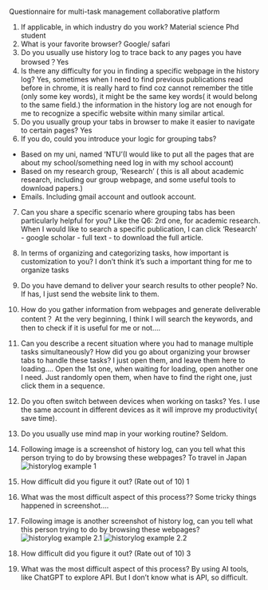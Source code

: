 Questionnaire for multi-task management collaborative platform

1.	If applicable, in which industry do you work? Material science Phd student
2.	What is your favorite browser? Google/ safari 
3.	Do you usually use history log to trace back to any pages you have browsed？Yes
4.	Is there any difficulty for you in finding a specific webpage in the history log?
Yes, sometimes when I need to find previous publications read before in chrome, it is really hard to find coz cannot remember the title (only some key words), it might be the same key words( it would belong to the same field.) the information in the history log are not enough for me to recognize a specific website within many similar artical. 
5.	Do you usually group your tabs in browser to make it easier to navigate to certain pages?
Yes
6.	If you do, could you introduce your logic for grouping tabs?
-  Based on my uni, named ‘NTU’(I would like to put all the pages that are about my school/something need log in with my school account)
-  Based on my research group, ‘Research’ ( this is all about academic research, including our group webpage, and some useful tools to download papers.)
-  Emails. Including gmail account and outlook account.
7.	Can you share a specific scenario where grouping tabs has been particularly helpful for you?
Like the Q6: 2rd one, for academic research. When I would like to search a specific publication, I can click ‘Research’ - google scholar - full text - to download the full article.
8.	In terms of organizing and categorizing tasks, how important is customization to you? I don’t think it’s such a important thing for me to organize tasks 
9.	Do you have demand to deliver your search results to other people?
No. If has, I just send the website link to them.
10.	How do you gather information from webpages and generate deliverable content？
At the very beginning, I think I will search the keywords, and then to check if it is useful for me or not….
11.	Can you describe a recent situation where you had to manage multiple tasks simultaneously? How did you go about organizing your browser tabs to handle these tasks? I just open them, and leave them here to loading…. Open the 1st one, when waiting for loading, open another one I need. Just randomly open them, when have to find the right one, just click them in a sequence.

12.	Do you often switch between devices when working on tasks?
      Yes. I use the same account in different devices as it will improve my productivity( save time).
13.	Do you usually use mind map in your working routine?
      Seldom.
14.	Following image is a screenshot of history log, can you tell what this person trying to do by browsing these webpages? To travel in Japan
![historylog example 1](https://github.com/Vis4Sense/student-projects/blob/main/2023-2024/jiaqi-li/interview/example_1.png)

15.	How difficult did you figure it out? (Rate out of 10)
1
16.	What was the most difficult aspect of this process??
Some tricky things happened in screenshot….
17.	Following image is another screenshot of history log, can you tell what this person trying to do by browsing these webpages?
![historylog example 2.1](https://github.com/Vis4Sense/student-projects/blob/main/2023-2024/jiaqi-li/interview/example_2_1.png)
![historylog example 2.2](https://github.com/Vis4Sense/student-projects/blob/main/2023-2024/jiaqi-li/interview/example_2_2.png)
 
18.	How difficult did you figure it out? (Rate out of 10)
3
19.	What was the most difficult aspect of this process? By using AI tools, like ChatGPT to explore API. But I don’t know what is API, so difficult.
